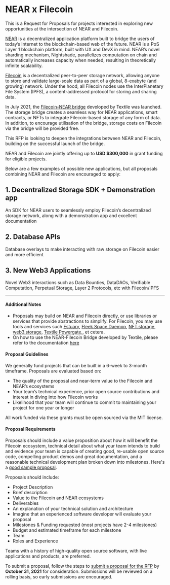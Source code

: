 # NEAR x Filecoin

This is a Request for Proposals for projects interested in exploring new opportunities at the intersection of NEAR and Filecoin.

[NEAR](https://near.org/) is a decentralized application platform built to bridge the users of today’s Internet to the blockchain-based web of the future. NEAR is a PoS Layer 1 blockchain platform, built with UX and DevX in mind. NEAR’s novel sharding mechanism, Nightshade, parallelizes computation on chain and automatically increases capacity when needed, resulting in theoretically infinite scalability.

[Filecoin](https://filecoin.io/) is a decentralized peer-to-peer storage network, allowing anyone to store and validate large-scale data as part of a global, 8-exabyte (and growing) network. Under the hood, all Filecoin nodes use the InterPlanetary File System (IPFS), a content-addressed protocol for storing and sharing data.

In July 2021, the [Filecoin-NEAR bridge](https://blog.textile.io/native-filecoin-storage-for-blockchains/) developed by Textile was launched. The storage bridge creates a seamless way for NEAR applications, smart contracts, or NFTs to integrate Filecoin-based storage of any form of data. In addition, to encourage utilisation of the bridge, storage costs on Filecoin via the bridge will be provided free.

This RFP is looking to deepen the integrations between NEAR and Filecoin, building on the successful launch of the bridge.

NEAR and Filecoin are jointly offering up to **USD $300,000** in grant funding for eligible projects.

Below are a few examples of possible new applications, but all proposals combining NEAR and Filecoin are encouraged to apply:

## 1. **Decentralized Storage SDK + Demonstration app**
An SDK for NEAR users to seamlessly employ Filecoin’s decentralized storage network, along with a demonstration app and excellent documentation

## 2. **Database APIs**
Database overlays to make interacting with raw storage on Filecoin easier and more efficient

## 3. **New Web3 Applications**
Novel Web3 interactions such as Data Bounties, DataDAOs, Verifiable Computation, Perpetual Storage, Layer 2 Protocols, etc with Filecoin/IPFS

---

#### Additional Notes

* Proposals may build on NEAR and Filecoin directly, or use libraries or services that provide abstractions to simplify. For Filecoin, you may use tools and services such [Estuary](https://estuary.tech/), [Fleek Space Daemon](https://github.com/FleekHQ/space-daemon), [NFT.storage](https://nft.storage/), [web3.storage](https://web3.storage/), [Textile Powergate.](https://github.com/textileio/powergate/), et cetera. 
* On how to use the NEAR-Filecoin Bridge developed by Textile, please refer to the documentation [here](https://near.storage/docs/)

#### Proposal Guidelines

We generally fund projects that can be built in a 6-week to 3-month timeframe. Proposals are evaluated based on:
* The quality of the proposal and near-term value to the Filecoin and NEAR’s ecosystems
* Your team’s technical experience, prior open source contributions and interest in diving into how Filecoin works
* Likelihood that your team will continue to commit to maintaining your project for one year or longer

All work funded via these grants must be open sourced via the MIT license.

#### Proposal Requirements

Proposals should include a value proposition about how it will benefit the Filecoin ecosystem, technical detail about what your team intends to build and evidence your team is capable of creating good, re-usable open source code, compelling product demos and great documentation, and a reasonable technical development plan broken down into milestones. Here's a [good sample proposal](https://github.com/filecoin-project/devgrants/pull/254).

Proposals should include:

* Project Description
* Brief description
* Value to the Filecoin and NEAR ecosystems
* Deliverables
* An explanation of your technical solution and architecture
* Imagine that an experienced software developer will evaluate your proposal
* Milestones & Funding requested (most projects have 2-4 milestones)
* Budget and estimated timeframe for each milestone
* Team
* Roles and Experience

Teams with a history of high-quality open source software, with live applications and products, are preferred.

To submit a proposal, follow the steps to [submit a proposal for the RFP](https://github.com/filecoin-project/devgrants/#submit-a-proposal-for-an-rfp) by **October 31, 2021** for consideration. Submissions will be reviewed on a rolling basis, so early submissions are encouraged.

